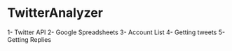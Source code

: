 # TwitterAnalyzer

1- Twitter API
2- Google Spreadsheets
3- Account List
4- Getting tweets 
5- Getting Replies
